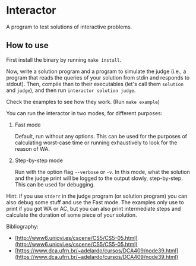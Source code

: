 # Interactor

A program to test solutions of interactive problems.

## How to use

First install the binary by running `make install`.

Now, write a solution program and a program to simulate the judge (i.e., a program that reads the queries of your solution from stdin and responds to stdout). Then, compile than to their executables (let's call them `solution` and `judge`), and then run `interactor solution judge`.

Check the examples to see how they work. (Run `make example`)

You can run the interactor in two modes, for different purposes:

1. Fast mode

	Default, run without any options. This can be used for the purposes of calculating worst-case time or running exhaustively to look for the reason of WA.

2. Step-by-step mode

	Run with the option flag `--verbose` or `-v`. In this mode, what the solution and the judge print will be logged to the output slowly, step-by-step. This can be used for debugging.

Hint: if you use `stderr` in the judge program (or solution program) you can also debug some stuff and use the Fast mode. The examples only use to print if you got WA or AC, but you can also print intermediate steps and calculate the duration of some piece of your solution.	

Bibliography:

- [http://www6.uniovi.es/cscene/CS5/CS5-05.html](http://www6.uniovi.es/cscene/CS5/CS5-05.html)
- [https://www.dca.ufrn.br/~adelardo/cursos/DCA409/node39.html](https://www.dca.ufrn.br/~adelardo/cursos/DCA409/node39.html)